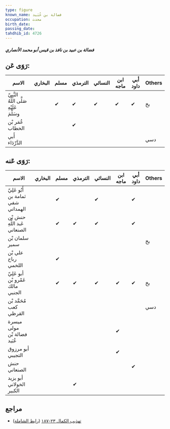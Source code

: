 ```yaml
---
type: figure
known_name: فضالة بن عُبَيد
occupation: محدث
birth_date:
passing_date:
tahdhib_id: 4726
---
```

##### فضالة بن عبيد بن نافذ بن قيس أبو محمد الأنصاري

## رَوَى عَن:
| الاسم                                      | البخاري | مسلم | الترمذي | النسائي | ابن ماجه | أبي داود | Others |
| ------------------------------------------ | ------- | ---- | ------- | ------- | -------- | -------- | ------ |
| النَّبِيّ صَلَّى اللَّهُ عَلَيْهِ وسَلَّمَ |         | ✔    | ✔       | ✔       | ✔        | ✔        | بخ     |
| عُمَر بْن الخطاب                           |         |      | ✔       |         |          |          |        |
| أَبي الدَّرْدَاء                           |         |      |         |         |          |          | دسي    |
## رَوَى عَنه:
| الاسم                              | البخاري | مسلم | الترمذي | النسائي | ابن ماجه | أبي داود | Others |
| ---------------------------------- | ------- | ---- | ------- | ------- | -------- | -------- | ------ |
| أَبُو عَلِيّ ثمامة بن شفي الهمداني |         | ✔    |         | ✔       |          | ✔        |        |
| حنش بْن عَبد اللَّهِ الصنعاني      |         | ✔    | ✔       | ✔       |          | ✔        |        |
| سلمان بْن سمير                     |         |      |         |         |          |          | بخ     |
| علي بْن رباح اللخمي                |         | ✔    |         |         |          |          |        |
| أبو عَلِيّ عَمْرو بْن مالك الجنبي  |         | ✔    | ✔       | ✔       | ✔        | ✔        | بخ     |
| مُحَمَّد بْن كعب القرظي            |         |      |         |         |          |          | دسي    |
| ميسرة مولى فضالة بْن عُبَيد        |         |      |         |         | ✔        |          |        |
| أبو مرزوق التجيبي                  |         |      |         |         | ✔        |          |        |
| حنش الصنعاني                       |         |      |         |         |          | ✔        |        |
| أبو يزيد الخولاني الكبير           |         |      | ✔       |         |          |          |        |
## مراجع
- [تهذيب الكمال ٢٣-١٨٧](obsidian://open?vault=Tahdhib-al-Kamal&file=Figures/٤٧٢٦-فضالة%20بن%20عبيد%20بن%20نافذ%20بن%20قيس%20أبو%20محمد%20الأنصاري) ([رابط الشاملة](https://shamela.ws/book/3722/12074))